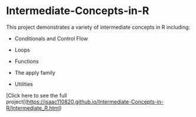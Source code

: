 # Intermediate-Concepts-in-R

This project demonstrates a variety of intermediate concepts in R including:

- Conditionals and Control Flow

- Loops

- Functions

- The apply family

- Utilities

[Click here to see the full project[(https://isaac110820.github.io/Intermediate-Concepts-in-R/Intermediate_R.html)

